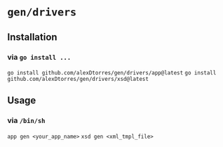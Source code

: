 # `gen/drivers`

## Installation

### via `go install ...`

`go install github.com/alexDtorres/gen/drivers/app@latest`
`go install github.com/alexDtorres/gen/drivers/xsd@latest`


## Usage

### via `/bin/sh`

`app gen <your_app_name>`
`xsd gen <xml_tmpl_file>`


